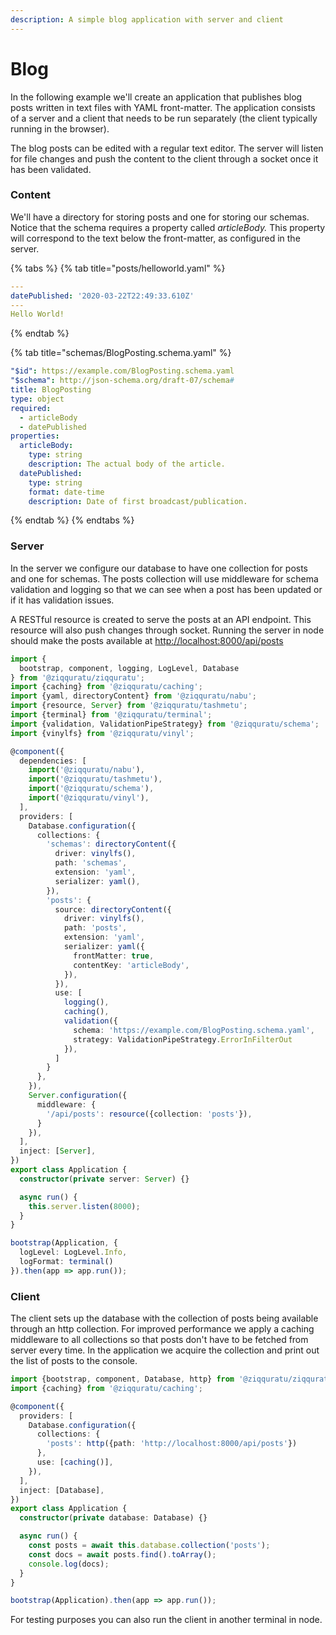 ```yaml
---
description: A simple blog application with server and client
---
```


# Blog

In the following example we'll create an application that publishes blog posts written in text files with YAML front-matter. The application consists of a server and a client that needs to be run separately \(the client typically running in the browser\).

The blog posts can be edited with a regular text editor. The server will listen for file changes and push the content to the client through a socket once it has been validated.

### Content

We'll have a directory for storing posts and one for storing our schemas. Notice that the schema requires a property called _articleBody._ This property will correspond to the text below the front-matter, as configured in the server.

{% tabs %}
{% tab title="posts/helloworld.yaml" %}
```yaml
---
datePublished: '2020-03-22T22:49:33.610Z'
---
Hello World!
```
{% endtab %}

{% tab title="schemas/BlogPosting.schema.yaml" %}
```yaml
"$id": https://example.com/BlogPosting.schema.yaml
"$schema": http://json-schema.org/draft-07/schema#
title: BlogPosting
type: object
required:
  - articleBody
  - datePublished
properties:
  articleBody:
    type: string
    description: The actual body of the article.
  datePublished:
    type: string
    format: date-time
    description: Date of first broadcast/publication.
```
{% endtab %}
{% endtabs %}

### Server

In the server we configure our database to have one collection for posts and one for schemas. The posts collection will use middleware for schema validation and logging so that we can see when a post has been updated or if it has validation issues.

A RESTful resource is created to serve the posts at an API endpoint. This resource will also push changes through socket. Running the server in node should make the posts available at [http://localhost:8000/api/posts](http://localhost:8000/api/posts)

```typescript
import {
  bootstrap, component, logging, LogLevel, Database
} from '@ziqquratu/ziqquratu';
import {caching} from '@ziqquratu/caching';
import {yaml, directoryContent} from '@ziqquratu/nabu';
import {resource, Server} from '@ziqquratu/tashmetu';
import {terminal} from '@ziqquratu/terminal';
import {validation, ValidationPipeStrategy} from '@ziqquratu/schema';
import {vinylfs} from '@ziqquratu/vinyl';

@component({
  dependencies: [
    import('@ziqquratu/nabu'),
    import('@ziqquratu/tashmetu'),
    import('@ziqquratu/schema'),
    import('@ziqquratu/vinyl'),
  ],
  providers: [
    Database.configuration({
      collections: {
        'schemas': directoryContent({
          driver: vinylfs(),
          path: 'schemas',
          extension: 'yaml',
          serializer: yaml(),
        }),
        'posts': {
          source: directoryContent({
            driver: vinylfs(),
            path: 'posts',
            extension: 'yaml',
            serializer: yaml({
              frontMatter: true,
              contentKey: 'articleBody',
            }),
          }),
          use: [
            logging(),
            caching(),
            validation({
              schema: 'https://example.com/BlogPosting.schema.yaml',
              strategy: ValidationPipeStrategy.ErrorInFilterOut
            }),
          ]
        }
      },
    }),
    Server.configuration({
      middleware: {
        '/api/posts': resource({collection: 'posts'}),
      }
    }),
  ],
  inject: [Server],
})
export class Application {
  constructor(private server: Server) {}

  async run() {
    this.server.listen(8000);
  }
}

bootstrap(Application, {
  logLevel: LogLevel.Info,
  logFormat: terminal()
}).then(app => app.run());

```

### Client

The client sets up the database with the collection of posts being available through an http collection. For improved performance we apply a caching middleware to all collections so that posts don't have to be fetched from server every time. In the application we acquire the collection and print out the list of posts to the console.

```typescript
import {bootstrap, component, Database, http} from '@ziqquratu/ziqquratu';
import {caching} from '@ziqquratu/caching';

@component({
  providers: [
    Database.configuration({
      collections: {
        'posts': http({path: 'http://localhost:8000/api/posts'})
      },
      use: [caching()],
    }),
  ],
  inject: [Database],
})
export class Application {
  constructor(private database: Database) {}

  async run() {
    const posts = await this.database.collection('posts');
    const docs = await posts.find().toArray();
    console.log(docs);
  }
}

bootstrap(Application).then(app => app.run());
```

For testing purposes you can also run the client in another terminal in node.

